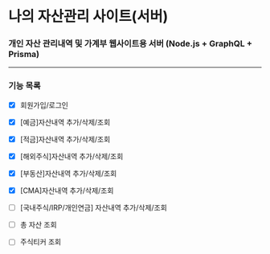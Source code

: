 # 나의 자산관리 사이트(서버)

### 개인 자산 관리내역 및 가계부 웹사이트용 서버  (Node.js + GraphQL + Prisma)

---
### 기능 목록

* [x] 회원가입/로그인
* [x] [예금]자산내역 추가/삭제/조회
* [x] [적금]자산내역 추가/삭제/조회
* [x] [해외주식]자산내역 추가/삭제/조회
* [x] [부동산]자산내역 추가/삭제/조회
* [x] [CMA]자산내역 추가/삭제/조회
* [ ] [국내주식/IRP/개인연금] 자산내역 추가/삭제/조회
* [ ] 총 자산 조회
* [ ] 주식티커 조회

